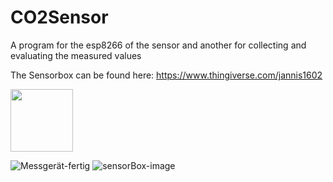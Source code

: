 # CO2Sensor
A program for the esp8266 of the sensor and another for collecting and evaluating the measured values

The Sensorbox can be found here: https://www.thingiverse.com/jannis1602


<img src="https://user-images.githubusercontent.com/63098334/118721074-addcd480-b82a-11eb-88e6-029365b56ccb.jpg" width="100">


![Messgerät-fertig](https://user-images.githubusercontent.com/63098334/118721074-addcd480-b82a-11eb-88e6-029365b56ccb.jpg) 
![sensorBox-image](https://user-images.githubusercontent.com/63098334/118721090-b503e280-b82a-11eb-996c-d8ba4c107b9e.jpg)
